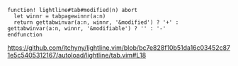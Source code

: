 

```vim
function! lightline#tab#modified(n) abort
  let winnr = tabpagewinnr(a:n)
  return gettabwinvar(a:n, winnr, '&modified') ? '+' : gettabwinvar(a:n, winnr, '&modifiable') ? '' : '-'
endfunction
```
https://github.com/itchyny/lightline.vim/blob/bc7e828f10b51da16c03452c871e5c5405312167/autoload/lightline/tab.vim#L18

